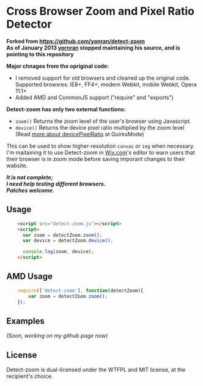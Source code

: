 Cross Browser Zoom and Pixel Ratio Detector
======
**Forked from https://github.com/yonran/detect-zoom**  
**As of January 2013 [yornran](https://github.com/yonran) stopped maintaining his source, and is pointing to this repository**

**Major chnages from the opriginal code:**
* I removed support for old browsers and cleaned up the original code.  
Supported browsres: IE8+, FF4+, modern Webkit, mobile Webkit, Opera 11.1+
* Added AMD and CommonJS support ("require" and "exports") 

**Detect-zoom has only two external functions:**  
* `zoom()`   Returns the zoom level of the user's browser using Javascript.  
* `device()`   Returns the device pixel ratio multiplied by the zoom level (Read [more about devicePixelRatio](http://www.quirksmode.org/blog/archives/2012/07/more_about_devi.html) at QuirksMode)

This can be used to show higher-resolution `canvas` or `img` when necessary.  
I'm maitaining it to use Detect-zoom in [Wix.com](http://wix.com)'s editor to warn users that their browser is in zoom mode before saving imporant changes to their wabsite.

***It is not complete;  
I need help testing different browsers.  
Patches welcome.***


Usage
------
```html
    <script src="detect-zoom.js"></script>
    <script>
      var zoom = detectZoom.zoom();
      var device = detectZoom.device();

      console.log(zoom, device);
    </script>
```

AMD Usage
------
```javascript
    require(['detect-zoom'], function(detectZoom){
        var zoom = detectZoom.zoom();
    });
```

Examples 
------
*(Soon, working on my github page now)*
<!--
 [Demo](http://tombigel.github.com/detect-zoom/test-page.html) 
 [Dimensions test](http://tombigel.github.com/detect-zoom/tools/dimensions.html)
-->

License
------
Detect-zoom is dual-licensed under the WTFPL and MIT license, at the recipient's choice.
